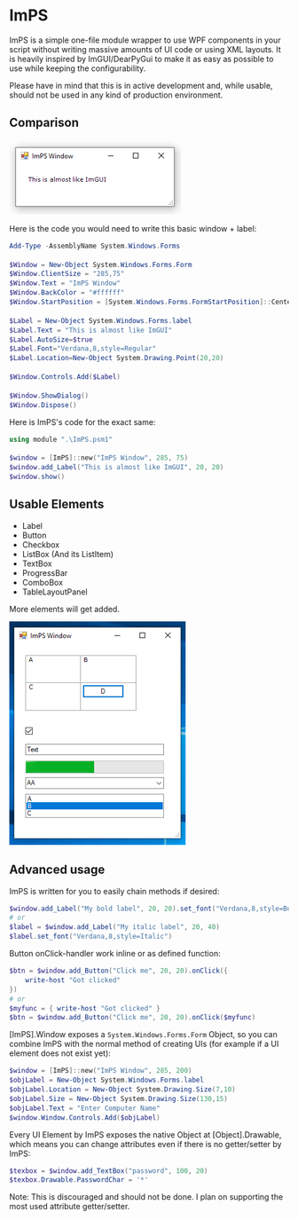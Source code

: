# ImPS
ImPS is a simple one-file module wrapper to use WPF components in your script without writing massive amounts of UI code or using XML layouts. It is heavily inspired by ImGUI/DearPyGui to make it as easy as possible to use while keeping the configurability.

Please have in mind that this is in active development and, while usable, should not be used in any kind of production environment.

## Comparison
![ImPS Window](https://raw.githubusercontent.com/Slluxx/ImPS/main/images/ImPS.png)

Here is the code you would need to write this basic window + label:
```powershell
Add-Type -AssemblyName System.Windows.Forms

$Window = New-Object System.Windows.Forms.Form
$Window.ClientSize = "285,75"
$Window.Text = "ImPS Window"
$Window.BackColor = "#ffffff"
$Window.StartPosition = [System.Windows.Forms.FormStartPosition]::CenterScreen

$Label = New-Object System.Windows.Forms.label
$Label.Text = "This is almost like ImGUI"
$Label.AutoSize=$true
$Label.Font="Verdana,8,style=Regular"
$Label.Location=New-Object System.Drawing.Point(20,20)

$Window.Controls.Add($Label)

$Window.ShowDialog()
$Window.Dispose()
```

Here is ImPS's code for the exact same:
```powershell
using module ".\ImPS.psm1"

$window = [ImPS]::new("ImPS Window", 285, 75)
$window.add_Label("This is almost like ImGUI", 20, 20)
$window.show()
```

## Usable Elements

- Label
- Button
- Checkbox
- ListBox (And its ListItem)
- TextBox
- ProgressBar
- ComboBox
- TableLayoutPanel

More elements will get added.

![ImPS Window](https://raw.githubusercontent.com/Slluxx/ImPS/main/images/elements.png)

## Advanced usage

ImPS is written for you to easily chain methods if desired:

```powershell
$window.add_Label("My bold label", 20, 20).set_font("Verdana,8,style=Bold")
# or
$label = $window.add_Label("My italic label", 20, 40)
$label.set_font("Verdana,8,style=Italic")
```

Button onClick-handler work inline or as defined function:

```powershell
$btn = $window.add_Button("Click me", 20, 20).onClick({
    write-host "Got clicked"
})
# or
$myfunc = { write-host "Got clicked" }
$btn = $window.add_Button("Click me", 20, 20).onClick($myfunc)
```

[ImPS].Window exposes a `System.Windows.Forms.Form` Object, so you can combine ImPS with the normal method of creating UIs (for example if a UI element does not exist yet):

```powershell
$window = [ImPS]::new("ImPS Window", 285, 200)
$objLabel = New-Object System.Windows.Forms.label
$objLabel.Location = New-Object System.Drawing.Size(7,10)
$objLabel.Size = New-Object System.Drawing.Size(130,15)
$objLabel.Text = "Enter Computer Name"
$window.Window.Controls.Add($objLabel)
```

Every UI Element by ImPS exposes the native Object at [Object].Drawable, which means you can change attributes even if there is no getter/setter by ImPS:

```powershell
$texbox = $window.add_TextBox("password", 100, 20)
$texbox.Drawable.PasswordChar = '*'
```
Note: This is discouraged and should not be done. I plan on supporting the most used attribute getter/setter. 